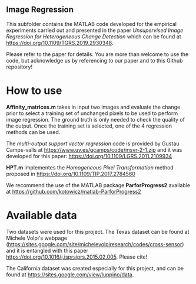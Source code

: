 ## Image Regression
This subfolder contains the MATLAB code developed for the empirical experiments carried out and presented in the paper *Unsupervised Image Regression for Heterogeneous Change Detection* which can be found at https://doi.org/10.1109/TGRS.2019.2930348.

Please refer to the paper for details. You are more than welcome to use the code, but acknowledge us by referencing to our paper and to this Github repository!

# How to use

**Affinity_matrices.m** takes in input two images and evaluate the change prior to select a training set of unchanged pixels to be used to perform image regression. The ground truth is only needed to check the quality of the output.
Once the training set is selected, one of the 4 regression methods can be used.

The *multi-output support vector regression* code is provided by Gustau Camps-valls at https://www.uv.es/gcamps/code/msvr-2-1.zip and it was developed for this paper: https://doi.org/10.1109/LGRS.2011.2109934

**HPT.m** implementes the *Homogeneous Pixel Transformation* method proposed in https://doi.org/10.1109/TIP.2017.2784560

We recommend the use of the MATLAB package **ParforProgress2** available at https://github.com/kotowicz/matlab-ParforProgress2


# Available data

Two datasets were used for this project.
The Texas dataset can be found at Michele Volpi's webpage (https://sites.google.com/site/michelevolpiresearch/codes/cross-sensor) and it is entangled with this paper https://doi.org/10.1016/j.isprsjprs.2015.02.005. Please cite!

The California dataset was created especially for this project, and can be found at https://sites.google.com/view/luppino/data.
